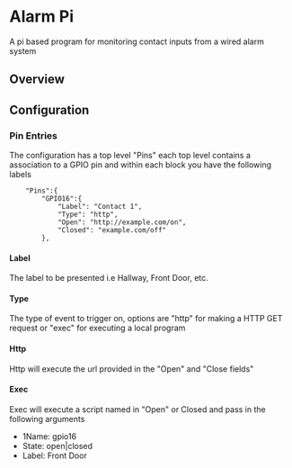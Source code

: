 # Alarm Pi

A pi based program for monitoring contact inputs from a wired alarm system

## Overview



## Configuration

 
### Pin Entries

The configuration has a top level "Pins" each top level contains a association to a GPIO pin and within each block  you have the following labels

```
	"Pins":{
		"GPIO16":{
    		"Label": "Contact 1",
    		"Type": "http",
			"Open": "http://example.com/on",
			"Closed": "example.com/off"
		},
```

#### Label

The label to be presented i.e Hallway, Front Door, etc.

#### Type

The type of event to trigger on, options are "http" for making a HTTP GET request or "exec" for executing a local program

#### Http 

Http will execute the url provided in the "Open" and "Close fields"

#### Exec

Exec will execute a script named in "Open" or Closed and pass in the following arguments


* 1Name: gpio16
* State: open|closed
* Label: Front Door





